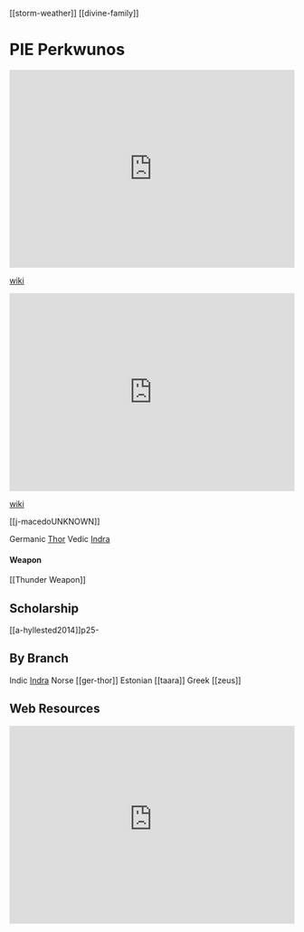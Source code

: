 [[storm-weather]]
[[divine-family]]
# PIE Perkwunos
<iframe width="100%" height="350" frameborder="0" allow="accelerometer; autoplay; clipboard-write; encrypted-media; gyroscope; picture-in-picture" allowfullscreen src="https://en.wikipedia.org/wiki/Perkwunos"></iframe>

[wiki](https://en.wikipedia.org/wiki/Perkwunos)


<iframe width="100%" height="350" frameborder="0" allow="accelerometer; autoplay; clipboard-write; encrypted-media; gyroscope; picture-in-picture" allowfullscreen src="https://en.wikipedia.org/wiki/Proto-Indo-European-mythology#Weather-deity"></iframe>

[wiki](https://en.wikipedia.org/wiki/Proto-Indo-European-mythology#Weather-deity)



[[j-macedoUNKNOWN]]

Germanic [Thor](ger-thor.md)
Vedic [Indra](indra)


#### Weapon
[[Thunder Weapon]]
	  
## Scholarship
[[a-hyllested2014]]p25-

## By Branch
Indic [Indra](indra)
Norse [[ger-thor]]
Estonian [[taara]]
Greek [[zeus]]

## Web Resources
<iframe width="100%" height="350" frameborder="0" allow="accelerometer; autoplay; clipboard-write; encrypted-media; gyroscope; picture-in-picture" allowfullscreen src="https://www.indo-european-connection.com/religion/gods/thunder-god"></iframe>